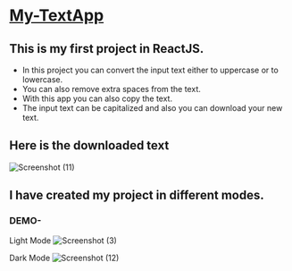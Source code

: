 
# [My-TextApp](https://mytextapp.netlify.app/)

## This is my first project in ReactJS.

* In this project you can convert the input text either to uppercase or to lowercase.
* You can also remove extra spaces from the text.
* With this app you can also copy the text.
* The input text can be capitalized and also you can download your new text.

## Here is the downloaded text
![Screenshot (11)](https://user-images.githubusercontent.com/83106116/144919746-8025f11b-ad98-45ef-92f3-a861bd868afc.png)


## I have created my project in different modes.
### DEMO-

Light Mode
![Screenshot (3)](https://user-images.githubusercontent.com/83106116/144919045-d79e4d67-5e14-433c-b8b5-a2deaab9f546.png)

Dark Mode
![Screenshot (12)](https://user-images.githubusercontent.com/83106116/144919957-d1bf3c0b-fe30-4a3c-a2b6-a50fe6c40580.png)




